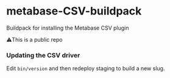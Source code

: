 # metabase-CSV-buildpack
Buildpack for installing the Metabase CSV plugin

⚠️This is a public repo

### Updating the CSV driver
Edit `bin/version` and then redeploy staging to build a new slug.
